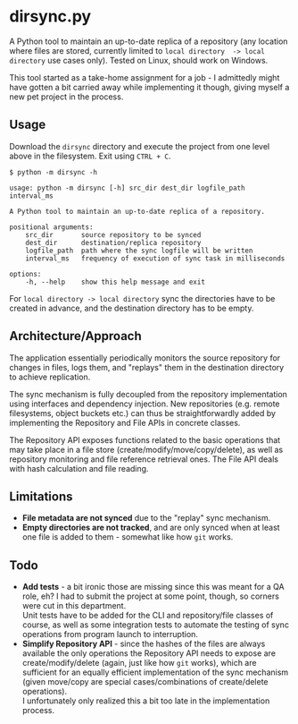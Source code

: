 # dirsync.py

A Python tool to maintain an up-to-date replica of a repository (any
location where files are stored, currently limited to `local directory 
-> local directory` use cases only). Tested on Linux, should work on
Windows.

This tool started as a take-home assignment for a job - I admittedly 
might have gotten a bit carried away while implementing it though,
giving myself a new pet project in the process.

## Usage

Download the `dirsync` directory and execute the project from one level
above in the filesystem. Exit using `CTRL + C`.

    $ python -m dirsync -h

    usage: python -m dirsync [-h] src_dir dest_dir logfile_path interval_ms

    A Python tool to maintain an up-to-date replica of a repository.

    positional arguments:
        src_dir       source repository to be synced
        dest_dir      destination/replica repository
        logfile_path  path where the sync logfile will be written
        interval_ms   frequency of execution of sync task in milliseconds

    options:
        -h, --help    show this help message and exit

For `local directory -> local directory` sync the directories have to be
created in advance, and the destination directory has to be empty.

## Architecture/Approach

The application essentially periodically monitors the source repository for
changes in files, logs them, and "replays" them in the destination directory
to achieve replication.

The sync mechanism is fully decoupled from the repository implementation
using interfaces and dependency injection. New repositories (e.g. remote
filesystems, object buckets etc.) can thus be straightforwardly added by 
implementing the Repository and File APIs in concrete classes.

The Repository API exposes functions related to the basic operations that
may take place in a file store (create/modify/move/copy/delete), as well as
repository monitoring and file reference retrieval ones. The File API deals
with hash calculation and file reading.

## Limitations

- **File metadata are not synced** due to the "replay" sync mechanism.
- **Empty directories are not tracked**, and are only synced when at least
one file is added to them - somewhat like how `git` works.

## Todo

- **Add tests** - a bit ironic those are missing since this was meant for a
QA role, eh? I had to submit the project at some point, though, so corners
were cut in this department.  
Unit tests have to be added for the CLI and repository/file classes of course,
as well as some integration tests to automate the testing of sync operations
from program launch to interruption.
- **Simplify Repository API** - since the hashes of the files are always
available the only operations the Repository API needs to expose are
create/modify/delete (again, just like how `git` works), which are sufficient
for an equally efficient implementation of the sync mechanism (given move/copy
are special cases/combinations of create/delete operations).  
I unfortunately only realized this a bit too late in the implementation
process.